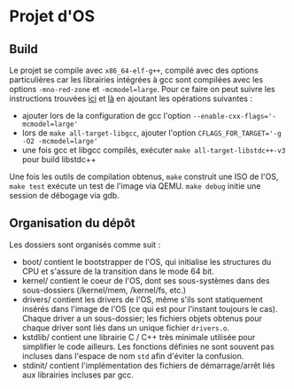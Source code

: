 # Projet d'OS

## Build
Le projet se compile avec `x86_64-elf-g++`, compilé avec des options particulières car
les librairies intégrées à gcc sont compilées avec les options `-mno-red-zone` et `-mcmodel=large`.
Pour ce faire on peut suivre les instructions trouvées
[ici](osdev.org/GCC_Cross-Compiler) et [là](https://osdev.org/Libgcc_without_red_zone) en ajoutant les 
opérations suivantes :
- ajouter lors de la configuration de gcc l'option `--enable-cxx-flags='-mcmodel=large'`
- lors de `make all-target-libgcc`, ajouter l'option `CFLAGS_FOR_TARGET='-g -O2 -mcmodel=large'`
- une fois gcc et libgcc compilés, exécuter `make all-target-libstdc++-v3` pour build libstdc++

Une fois les outils de compilation obtenus, `make` construit une ISO de l'OS, `make test` exécute un
test de l'image via QEMU. `make debug` initie une session de débogage via gdb.

## Organisation du dépôt
Les dossiers sont organisés comme suit :
- boot/ contient le bootstrapper de l'OS, qui initialise les structures du CPU et
s'assure de la transition dans le mode 64 bit.
- kernel/ contient le coeur de l'OS, dont ses sous-systèmes dans des sous-dossiers (/kernel/mem, /kernel/fs, etc.)
- drivers/ contient les drivers de l'OS, même s'ils sont statiquement insérés dans l'image de l'OS
(ce qui est pour l'instant toujours le cas). Chaque driver a un sous-dossier; les fichiers objets
obtenus pour chaque driver sont liés dans un unique fichier `drivers.o`.
- kstdlib/ contient une librairie C / C++ très minimale utilisée pour simplifier le code ailleurs.
Les fonctions définies ne sont souvent pas incluses dans l'espace de nom `std` afin d'éviter la confusion.
- stdinit/ contient l'implémentation des fichiers de démarrage/arrêt liés aux librairies incluses par gcc.

